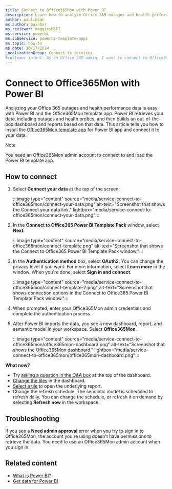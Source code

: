 ```yaml
---
title: Connect to Office365Mon with Power BI
description: Learn how to analyze Office 365 outages and health performance data by using the Power BI and the Office365Mon template app.
author: paulinbar
ms.author: painbar
ms.reviewer: maggiesMSFT
ms.service: powerbi
ms.subservice: powerbi-template-apps
ms.topic: how-to
ms.date: 10/17/2024
LocalizationGroup: Connect to services
#customer intent: As an Office 365 admin, I want to connect to Office365Mon with Power BI so that I can analyze outages and health performance data with an out-of-the-box dashboard and reports.
---
```


# Connect to Office365Mon with Power BI

Analyzing your Office 365 outages and health performance data is easy with Power BI and the Office365Mon template app. Power BI retrieves your data, including outages and health probes, and then builds an out-of-the-box dashboard and reports based on that data. This article tells you how to install the [Office365Mon template app](https://msit.powerbi.com/groups/me/getapps/services/office365mon.office365mon_powerbi_v3) for Power BI app and connect it to your data.

>[!NOTE]
>You need an Office365Mon admin account to connect to and load the Power BI template app.

## How to connect

1. Select **Connect your data** at the top of the screen:

   :::image type="content" source="media/service-connect-to-office365mon/connect-your-data.png" alt-text="Screenshot that shows the Connect your data link." lightbox="media/service-connect-to-office365mon/connect-your-data.png":::

2. In the **Connect to Office365 Power BI Template Pack** window, select **Next**:

   :::image type="content" source="media/service-connect-to-office365mon/connect-template.png" alt-text="Screenshot that shows the Connect to Office365 Power BI Template Pack window.":::

3. In the **Authentication method** box, select **OAuth2**. You can change the privacy level if you want. For more information, select **Learn more** in the window. When you're done, select **Sign in and connect**.
  
   :::image type="content" source="media/service-connect-to-office365mon/connect-template-2.png" alt-text="Screenshot that shows connection options in the Connect to Office365 Power BI Template Pack window.":::

4. When prompted, enter your Office365Mon admin credentials and complete the authentication process.

5. After Power BI imports the data, you see a new dashboard, report, and semantic model in your workspace. Select **Office365Mon**.

   :::image type="content" source="media/service-connect-to-office365mon/office365mon-dashboard.png" alt-text="Screenshot that shows the Office365Mon dashboard." lightbox="media/service-connect-to-office365mon/office365mon-dashboard.png":::
  
**What now?**

* Try [asking a question in the Q&A box](../consumer/end-user-q-and-a.md) at the top of the dashboard.
* [Change the tiles](../create-reports/service-dashboard-edit-tile.md) in the dashboard.
* [Select a tile](../consumer/end-user-tiles.md) to open the underlying report.
* Change the refresh schedule. The semantic model is scheduled to refresh daily. You can change the schedule, or refresh it on demand by selecting **Refresh now** in the workspace.

## Troubleshooting

If you see a **Need admin approval** error when you try to sign in to Office365Mon, the account you're using doesn't have permissions to retrieve the data. You need to use an Office365Mon admin account when you sign in.

## Related content

* [What is Power BI?](../fundamentals/power-bi-overview.md)
* [Get data for Power BI](service-get-data.md)

